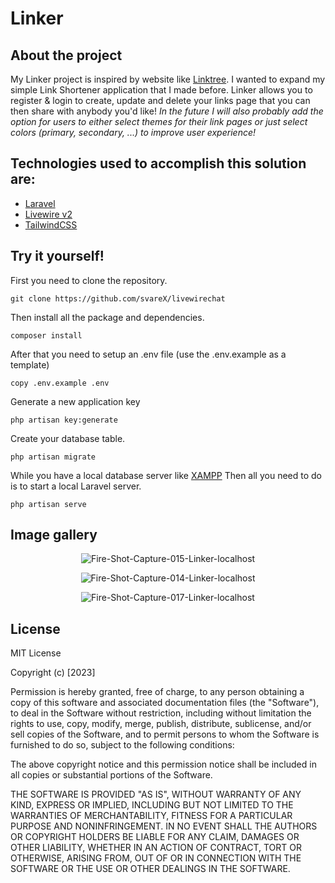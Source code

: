 ﻿



# Linker

## About the project 
My Linker project is inspired by website like [Linktree](https://linktr.ee/). I wanted to expand my simple Link Shortener application that I made before. Linker  allows you to register & login to create, update and delete your links page that you can then share with anybody you'd like! *In the future I will also probably add the option for users to either select themes for their link pages or just select colors (primary, secondary, ...) to improve user experience!*

## Technologies used to accomplish this solution are:

 - [Laravel](https://laravel.com/)
 - [Livewire v2](https://laravel-livewire.com/)
 - [TailwindCSS](https://tailwindcss.com/)
 
## Try it yourself!
First you need to clone the repository.

    git clone https://github.com/svareX/livewirechat

Then install all the package and dependencies.

    composer install

After that you need to setup an .env file (use the .env.example as a template)

    copy .env.example .env

Generate a new application key

    php artisan key:generate

Create your database table.

    php artisan migrate


While you have a local database server like [XAMPP](https://www.apachefriends.org/)
Then all you need to do is to start a local Laravel server.

    php artisan serve

## Image gallery

<p align="center">
<img src="https://i.ibb.co/HnksthG/Fire-Shot-Capture-015-Linker-localhost.png" alt="Fire-Shot-Capture-015-Linker-localhost">
</p>

<p align="center">
<img src="https://i.ibb.co/G5zqJx6/Fire-Shot-Capture-014-Linker-localhost.png" alt="Fire-Shot-Capture-014-Linker-localhost" >
</p>

<p align="center">
<img src="https://i.ibb.co/q97TQjW/Fire-Shot-Capture-017-Linker-localhost.png" alt="Fire-Shot-Capture-017-Linker-localhost">
</p>

## License
MIT License

Copyright (c) [2023]

Permission is hereby granted, free of charge, to any person obtaining a copy
of this software and associated documentation files (the "Software"), to deal
in the Software without restriction, including without limitation the rights
to use, copy, modify, merge, publish, distribute, sublicense, and/or sell
copies of the Software, and to permit persons to whom the Software is
furnished to do so, subject to the following conditions:

The above copyright notice and this permission notice shall be included in all
copies or substantial portions of the Software.

THE SOFTWARE IS PROVIDED "AS IS", WITHOUT WARRANTY OF ANY KIND, EXPRESS OR
IMPLIED, INCLUDING BUT NOT LIMITED TO THE WARRANTIES OF MERCHANTABILITY,
FITNESS FOR A PARTICULAR PURPOSE AND NONINFRINGEMENT. IN NO EVENT SHALL THE
AUTHORS OR COPYRIGHT HOLDERS BE LIABLE FOR ANY CLAIM, DAMAGES OR OTHER
LIABILITY, WHETHER IN AN ACTION OF CONTRACT, TORT OR OTHERWISE, ARISING FROM,
OUT OF OR IN CONNECTION WITH THE SOFTWARE OR THE USE OR OTHER DEALINGS IN THE
SOFTWARE.
